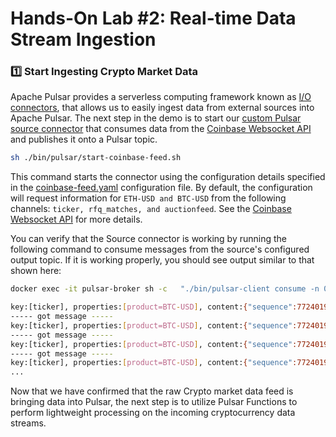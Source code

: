 # Hands-On Lab #2: Real-time Data Stream Ingestion


### 1️⃣ Start Ingesting Crypto Market Data

Apache Pulsar provides a serverless computing framework known as [I/O connectors](https://pulsar.apache.org/docs/next/io-overview/),
that allows us to easily ingest data from external sources into Apache Pulsar. The next step in the demo is to start our
[custom Pulsar source connector](..%2F..%2Fcoinbase-functions%2Fcoinbase-live-feed) that consumes data from the
[Coinbase Websocket API](https://docs.cloud.coinbase.com/exchange/docs/websocket-overview) and publishes it onto a Pulsar
topic.

```bash
sh ./bin/pulsar/start-coinbase-feed.sh
```

This command starts the connector using the configuration details specified in the
[coinbase-feed.yaml](..%2F..%2Finfrastructure%2Fpulsar%2Ffunctions%2Fconf%2Fcoinbase-feed.yaml) configuration file.
By default, the configuration will request information for `ETH-USD and BTC-USD` from the following channels:
`ticker, rfq_matches, and auctionfeed`. See the [Coinbase Websocket API](https://docs.cloud.coinbase.com/exchange/docs/websocket-overview)
for more details.

You can verify that the Source connector is working by running the following command to consume messages from the source's
configured output topic. If it is working properly, you should see output similar to that shown here:

````bash
docker exec -it pulsar-broker sh -c   "./bin/pulsar-client consume -n 0 -p Earliest -s my-sub persistent://feeds/realtime/coinbase-livefeed"

key:[ticker], properties:[product=BTC-USD], content:{"sequence":77240199610,"product_id":"BTC-USD","price":"66050.9","open_24h":"65957.46","volume_24h":"14538.28486134","low_24h":"64500","high_24h":"66944.06","volume_30d":"649666.78865346","best_bid":"66050.90","best_bid_size":"0.02475322","best_ask":"66053.11","best_ask_size":"0.00013000","side":"sell","time":"2024-04-03T19:04:05.198757Z","trade_id":626114466,"last_size":"0.00565955"}
----- got message -----
key:[ticker], properties:[product=BTC-USD], content:{"sequence":77240199612,"product_id":"BTC-USD","price":"66050.9","open_24h":"65957.46","volume_24h":"14538.28514778","low_24h":"64500","high_24h":"66944.06","volume_30d":"649666.78893990","best_bid":"66050.90","best_bid_size":"0.02446678","best_ask":"66053.11","best_ask_size":"0.00013000","side":"sell","time":"2024-04-03T19:04:05.198757Z","trade_id":626114467,"last_size":"0.00028644"}
----- got message -----
key:[ticker], properties:[product=BTC-USD], content:{"sequence":77240199619,"product_id":"BTC-USD","price":"66053.11","open_24h":"65957.46","volume_24h":"14538.28527778","low_24h":"64500","high_24h":"66944.06","volume_30d":"649666.78906990","best_bid":"66050.90","best_bid_size":"0.02446678","best_ask":"66055.99","best_ask_size":"0.00271222","side":"buy","time":"2024-04-03T19:04:05.200346Z","trade_id":626114468,"last_size":"0.00013"}
----- got message -----
key:[ticker], properties:[product=BTC-USD], content:{"sequence":77240199928,"product_id":"BTC-USD","price":"66055.99","open_24h":"65957.46","volume_24h":"14538.28537778","low_24h":"64500","high_24h":"66944.06","volume_30d":"649666.78916990","best_bid":"66053.21","best_bid_size":"0.00077910","best_ask":"66055.99","best_ask_size":"0.00261222","side":"buy","time":"2024-04-03T19:04:05.262708Z","trade_id":626114469,"last_size":"0.0001"}
...
````

Now that we have confirmed that the raw Crypto market data feed is bringing data into Pulsar, the next step is to
utilize Pulsar Functions to perform lightweight processing on the incoming cryptocurrency data streams.
